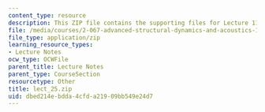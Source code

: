 ```yaml
---
content_type: resource
description: This ZIP file contains the supporting files for Lecture 11.
file: /media/courses/2-067-advanced-structural-dynamics-and-acoustics-13-811-spring-2004/dbed214ebdda4cfda21909bb549e24d7_lect_25.zip
file_type: application/zip
learning_resource_types:
- Lecture Notes
ocw_type: OCWFile
parent_title: Lecture Notes
parent_type: CourseSection
resourcetype: Other
title: lect_25.zip
uid: dbed214e-bdda-4cfd-a219-09bb549e24d7
---
```

